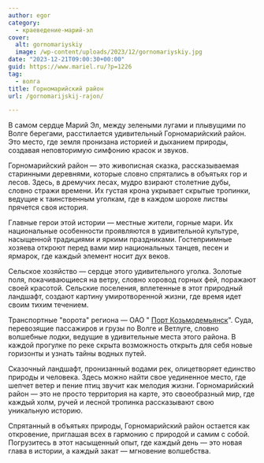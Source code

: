 ```yaml
---
author: egor
category:
  - краеведение-марий-эл
cover:
  alt: gornomariyskiy
  image: /wp-content/uploads/2023/12/gornomariyskiy.jpg
date: "2023-12-21T09:00:30+00:00"
guid: https://www.mariel.ru/?p=1226
tag:
  - волга
title: Горномарийский район
url: /gornomarijskij-rajon/

---
```

В самом сердце Марий Эл, между зелеными лугами и плывущими по Волге берегами, расстилается удивительный Горномарийский район. Это место, где земля пронизана историей и дыханием природы, создавая неповторимую симфонию красок и звуков.

Горномарийский район — это живописная сказка, рассказываемая старинными деревнями, которые словно спрятались в объятьях гор и лесов. Здесь, в дремучих лесах, мудро взирают столетние дубы, словно стражи времени. Их густая крона укрывает скрытые тропинки, ведущие к таинственным уголкам, где в каждом шорохе листвы прячется своя история.

Главные герои этой истории — местные жители, горные мари. Их национальные особенности проявляются в удивительной культуре, насыщенной традициями и яркими праздниками. Гостеприимные хозяева откроют перед вами мир национальных танцев, песен и ярмарок, где каждый элемент носит дух веков.

Сельское хозяйство — сердце этого удивительного уголка. Золотые поля, покачивающиеся на ветру, словно хоровод горных фей, поражают своей красотой. Сельские поселения, вплетенные в этот природный ландшафт, создают картину умиротворенной жизни, где время идет своим тихим течением.

Транспортные "ворота" региона — ОАО " [Порт Козьмодемьянск](/port-kozmodemyansk/)". Суда, перевозящие пассажиров и грузы по Волге и Ветлуге, словно волшебные лодки, ведущие в удивительные места этого района. В каждой прогулке по реке скрыта возможность открыть для себя новые горизонты и узнать тайны водных путей.

Сказочный ландшафт, пронизанный водами рек, олицетворяет единство природы и человека. Здесь можно найти свое уединенное место, где шепчет ветер и пение птиц звучит как мелодия жизни. Горномарийский район — это не просто территория на карте, это своеобразный мир, где каждый холм, ручей и лесной тропинка рассказывают свою уникальную историю.

Спрятанный в объятьях природы, Горномарийский район остается как откровение, приглашая всех в гармонию с природой и самим с собой. Погрузитесь в этот насыщенный опыт, где каждый день — это новая глава в истории, а каждый закат — мгновение волшебства.
